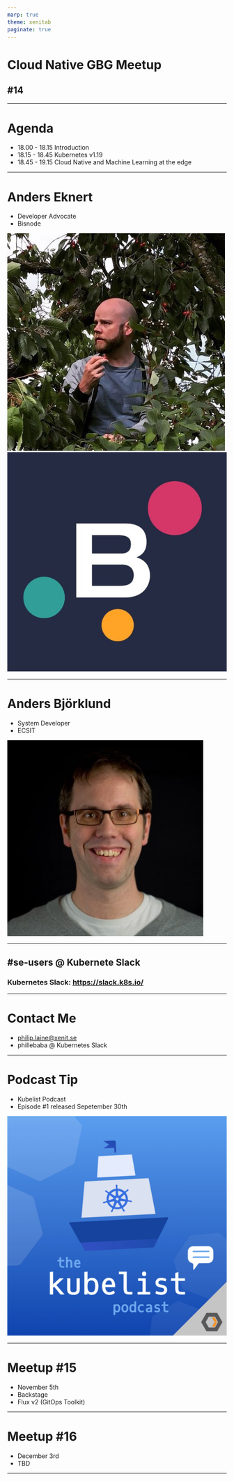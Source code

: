 ```yaml
---
marp: true
theme: xenitab
paginate: true
---
```


<!-- _paginate: false -->
<!-- _class: lead -->

# Cloud Native GBG Meetup
## #14
---

<!-- _paginate: false -->
<!-- _class: lead -->

# Agenda

- 18.00 - 18.15 Introduction
- 18.15 - 18.45 Kubernetes v1.19
- 18.45 - 19.15 Cloud Native and Machine Learning at the edge

---

# Anders Eknert

- Developer Advocate
- Bisnode

![bg w:40% vertical right](./assets/no-license/anders-eknert.jpg)
![bg w:40% vertical right](./assets/no-license/bisnode.jpg)

---

# Anders Björklund

- System Developer
- ECSIT

![bg w:40% right](./assets/no-license/anders-bjorklund.jpg)

---

<!-- _class: lead -->

## #se-users @ Kubernete Slack
### Kubernetes Slack: https://slack.k8s.io/

---

<!-- _class: lead -->

# Contact Me

- philip.laine@xenit.se
- phillebaba @ Kubernetes Slack

---

# Podcast Tip

- Kubelist Podcast
- Episode #1 released Sepetember 30th

![bg w:60% left](./assets/no-license/the-kubelist-podcast.jpg)

---

# Meetup #15

- November 5th
- Backstage
- Flux v2 (GitOps Toolkit)

---

# Meetup #16

- December 3rd
- TBD

---
